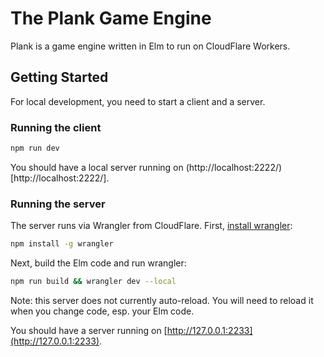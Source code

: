 
# The Plank Game Engine

Plank is a game engine written in Elm to run on CloudFlare Workers.

## Getting Started

For local development, you need to start a client and a server.

### Running the client

```sh
npm run dev
```

You should have a local server running on (http://localhost:2222/)[http://localhost:2222/].

### Running the server

The server runs via Wrangler from CloudFlare. First, [install wrangler](https://developers.cloudflare.com/workers/wrangler/install-and-update/):

```sh
npm install -g wrangler
```

Next, build the Elm code and run wrangler:

```sh
npm run build && wrangler dev --local
```

Note: this server does not currently auto-reload. You will need to reload it when you change code, esp. your Elm code.

You should have a server running on [http://127.0.0.1:2233](http://127.0.0.1:2233).

